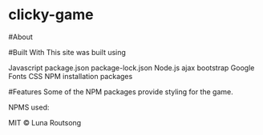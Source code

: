 # clicky-game

#About 

#Built With This site was built using

Javascript
package.json
package-lock.json
Node.js
ajax
bootstrap
Google Fonts
CSS
NPM installation packages

#Features 
Some of the NPM packages provide styling for the game.

NPMS used:


MIT © Luna Routsong

